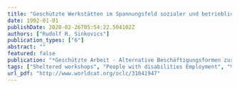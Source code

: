 ```yaml
---
title: "Geschützte Werkstätten im Spannungsfeld sozialer und betrieblicher Interessen"
date: 1992-01-01
publishDate: 2020-02-26T05:54:22.504102Z
authors: ["Rudolf R. Sinkovics"]
publication_types: ["6"]
abstract: ""
featured: false
publication: "*Geschützte Arbeit - Alternative Beschäftigungsformen zur beruflichen und sozialen Integration behinderter Menschen*"
tags: ["Sheltered workshops", "People with disabilities Employment", "Vocational rehabilitation", "People with disabilities", "Sheltered workshops", "Vocational rehabilitation", "Austria", "Behinderter", "Berufliche Integration", "Werkstatt für Behinderte", "Österreich", "Behinderung", ""]
url_pdf: "http://www.worldcat.org/oclc/31041947"
---
```


